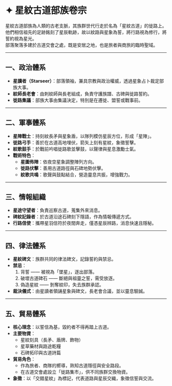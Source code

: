 # ✦ 星紋古道部族卷宗

星紋古道部族為人類的古老支脈，其族群世代行走於名為「星紋古道」的徙路上。  
他們相信祖先的足跡銘刻了星辰軌跡，故以紋路與星象為誓，將行路視為修行，將誓約視為星光。  
部落聚落多建於古道交會之處，既是安居之地，也是旅者與商旅的臨時聖域。  

---

## 一、政治體系
- **星讀者（Starseer）**：部落領袖，兼具宗教與政治權威，透過星象占卜裁定部族大事。  
- **紋師長老會**：由刺紋師與長老組成，負責守護族譜、古碑與徙路誓約。  
- **徙路集議**：部族大事由集議決定，特別是在遷徙、盟誓或戰事前。  

---

## 二、軍事體系
- **星陣戰士**：持刻紋長矛與星象盾，以隊列模仿星辰方位，形成「星陣」。  
- **徙路弓手**：善於在古道高地埋伏，箭矢上刻有星紋，象徵誓擊。  
- **紋歌鼓手**：於戰前吟唱徙路歌並擊鼓，以聲律與星息激勵士氣。  
- **戰術特色**：  
  - **星圖佈陣**：依夜空星象調整陣列方向。  
  - **徙路伏擊**：善用古道路徑與石碑地勢伏擊。  
  - **紋歌共鳴**：歌聲與鼓點結合，營造靈息共振，增強戰力。  

---

## 三、情報組織
- **星途守望者**：負責巡察古道，蒐集外來消息。  
- **碑紋記錄者**：於古道沿途石碑刻下隱語，作為情報傳遞方式。  
- **行路信使**：攜帶星羽信符於夜間奔走，僅憑星辰辨路，消息快速且隱秘。  

---

## 四、律法體系
- **星紋碑文**：族群共同的律法碑文，記錄誓約與禁忌。  
- **禁忌**：  
  1. 背誓 —— 被視為「墜星」，逐出部落。  
  2. 破壞古道碑石 —— 斷絕與祖靈之誓，需受放逐。  
  3. 偽造星紋 —— 剝奪紋印，失去族群承認。  
- **裁決儀式**：由星讀者領誦星象與碑文，長老會合議，並以靈息驗誠。  

---

## 五、貿易體系
- **核心理念**：以誓信為基，毀約者不得再踏上古道。  
- **主要物資**：  
  - 星紋刻具（長矛、盾牌、飾物）  
  - 星草藥材與路途乾糧  
  - 石碑拓印與古道詩篇  
- **貿易角色**：  
  - 作為旅者、商隊的嚮導，熟知古道隱徑與安全路段。  
  - 在古道交會處設立「徙路集市」，供不同族群交換物資。  
- **象徵**：以「交錯星紋」為標記，代表道路與星辰交織，象徵信誓與交流。  
